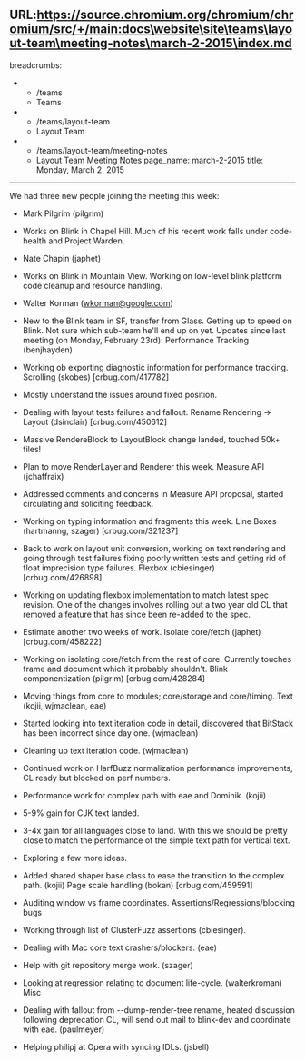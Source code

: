 URL:https://source.chromium.org/chromium/chromium/src/+/main:docs\website\site\teams\layout-team\meeting-notes\march-2-2015\index.md
---
breadcrumbs:
- - /teams
  - Teams
- - /teams/layout-team
  - Layout Team
- - /teams/layout-team/meeting-notes
  - Layout Team Meeting Notes
page_name: march-2-2015
title: Monday, March 2, 2015
---

We had three new people joining the meeting this week:
- Mark Pilgrim (pilgrim)
- Works on Blink in Chapel Hill. Much of his recent work falls under
code-health and Project Warden.
- Nate Chapin (japhet)
- Works on Blink in Mountain View. Working on low-level blink platform
code cleanup and resource handling.
- Walter Korman (wkorman@google.com)
- New to the Blink team in SF, transfer from Glass. Getting up to
speed on Blink. Not sure which sub-team he'll end up on yet.
Updates since last meeting (on Monday, February 23rd):
Performance Tracking (benjhayden)
- Working ob exporting diagnostic information for performance tracking.
Scrolling (skobes) \[crbug.com/417782\]
- Mostly understand the issues around fixed position.

- Dealing with layout tests failures and fallout.
Rename Rendering -&gt; Layout (dsinclair) \[crbug.com/450612\]
- Massive RendereBlock to LayoutBlock change landed, touched 50k+ files!
- Plan to move RenderLayer and Renderer this week.
Measure API (jchaffraix)
- Addressed comments and concerns in Measure API proposal, started
circulating and soliciting feedback.
- Working on typing information and fragments this week.
Line Boxes (hartmanng, szager) \[crbug.com/321237\]
- Back to work on layout unit conversion, working on text rendering and
going through test failures fixing poorly written tests and getting
rid of float imprecision type failures.
Flexbox (cbiesinger) \[crbug.com/426898\]
- Working on updating flexbox implementation to match latest spec
revision. One of the changes involves rolling out a two year old CL
that removed a feature that has since been re-added to the spec.
- Estimate another two weeks of work.
Isolate core/fetch (japhet) \[crbug.com/458222\]
- Working on isolating core/fetch from the rest of core. Currently
touches frame and document which it probably shouldn't.
Blink componentization (pilgrim) \[crbug.com/428284\]
- Moving things from core to modules; core/storage and core/timing.
Text (kojii, wjmaclean, eae)
- Started looking into text iteration code in detail, discovered that
BitStack has been incorrect since day one. (wjmaclean)
- Cleaning up text iteration code. (wjmaclean)
- Continued work on HarfBuzz normalization performance improvements,
CL ready but blocked on perf numbers.
- Performance work for complex path with eae and Dominik. (kojii)
- 5-9% gain for CJK text landed.
- 3-4x gain for all languages close to land. With this we should be
pretty close to match the performance of the simple text path for
vertical text.
- Exploring a few more ideas.
- Added shared shaper base class to ease the transition to the complex
path. (kojii)
Page scale handling (bokan) \[crbug.com/459591\]
- Auditing window vs frame coordinates.
Assertions/Regressions/blocking bugs
- Working through list of ClusterFuzz assertions (cbiesinger).
- Dealing with Mac core text crashers/blockers. (eae)
- Help with git repository merge work. (szager)
- Looking at regression relating to document life-cycle. (walterkroman)
Misc
- Dealing with fallout from --dump-render-tree rename, heated discussion
following deprecation CL, will send out mail to blink-dev and
coordinate with eae. (paulmeyer)
- Helping philipj at Opera with syncing IDLs. (jsbell)
